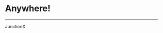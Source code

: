 # Anywhere!
------------------------------------------------------------------------------
JunctionX
